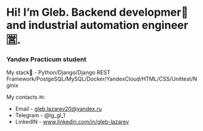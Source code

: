 # Hi! I’m Gleb. Backend developmer🐍 and industrial automation engineer🈺.
### Yandex Practicum student

My stack🔧 - Python/Django/Django REST Framework/PostgeSQL/MySQL/Docker/YandexCloud/HTML/CSS/Unittest/Nginix

My сontacts ✉:
- Email - gleb.lazarev20@yandex.ru 
- Telegram - @lg_gl_1
- LinkedIN - www.linkedin.com/in/gleb-lazarev

